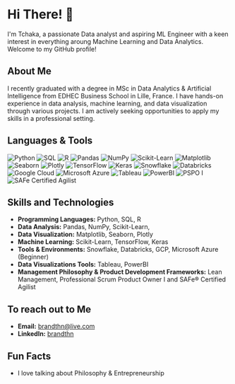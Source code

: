 # Hi There! 👋

I'm Tchaka, a passionate Data analyst and aspiring ML Engineer with a keen interest in everything aroung Machine Learning and Data Analytics. 
Welcome to my GitHub profile!

## About Me

I recently graduated with a degree in MSc in Data Analytics & Artificial Intelligence from EDHEC Business School in Lille, France. 
I have hands-on experience in data analysis, machine learning, and data visualization through various projects. I am actively seeking opportunities to apply my skills in a professional setting.

## Languages & Tools

![Python](https://img.shields.io/badge/-Python-3776AB?logo=python&logoColor=white) 
![SQL](https://img.shields.io/badge/-SQL-4169E1?logo=postgresql&logoColor=white) 
![R](https://img.shields.io/badge/-R-276DC3?logo=r&logoColor=white) 
![Pandas](https://img.shields.io/badge/-Pandas-150458?logo=pandas&logoColor=white) 
![NumPy](https://img.shields.io/badge/-NumPy-013243?logo=numpy&logoColor=white) 
![Scikit-Learn](https://img.shields.io/badge/-Scikit--Learn-F7931E?logo=scikitlearn&logoColor=white) 
![Matplotlib](https://img.shields.io/badge/-Matplotlib-3776AB?logo=python&logoColor=white) 
![Seaborn](https://img.shields.io/badge/-Seaborn-3776AB?logo=python&logoColor=white) 
![Plotly](https://img.shields.io/badge/-Plotly-3F4F75?logo=plotly&logoColor=white) 
![TensorFlow](https://img.shields.io/badge/-TensorFlow-FF6F00?logo=tensorflow&logoColor=white) 
![Keras](https://img.shields.io/badge/-Keras-D00000?logo=keras&logoColor=white) 
![Snowflake](https://img.shields.io/badge/-Snowflake-29B5E8?logo=snowflake&logoColor=white) 
![Databricks](https://img.shields.io/badge/-Databricks-FF3621?logo=databricks&logoColor=white) 
![Google Cloud](https://img.shields.io/badge/-Google_Cloud-4285F4?logo=googlecloud&logoColor=white) 
![Microsoft Azure](https://img.shields.io/badge/-Microsoft_Azure-0078D4?logo=microsoftazure&logoColor=white) 
![Tableau](https://img.shields.io/badge/-Tableau-E97627?logo=tableau&logoColor=white) 
![PowerBI](https://img.shields.io/badge/-PowerBI-F2C811?logo=powerbi&logoColor=white)
![PSPO I](https://img.shields.io/badge/PSPO%20I-5C2D91?style=for-the-badge&logo=scrum&logoColor=white)
![SAFe Certified Agilist](https://img.shields.io/badge/SAFe%20Certified%20Agilist-0047AB?style=for-the-badge&logo=safe&logoColor=white)


## Skills and Technologies

- **Programming Languages:** Python, SQL, R
- **Data Analysis:** Pandas, NumPy, Scikit-Learn, 
- **Data Visualization:** Matplotlib, Seaborn, Plotly
- **Machine Learning:** Scikit-Learn, TensorFlow, Keras
- **Tools & Environments:** Snowflake, Databricks, GCP, Microsoft Azure (Beginner)
- **Data Visualizations Tools:** Tableau, PowerBI
- **Management Philosophy & Product Development Frameworks:** Lean Management, Professional Scrum Product Owner I and SAFe® Certified Agilist

## To reach out to Me

- **Email:** [brandthn@live.com](mailto:brandthn@live.com)
- **LinkedIn:** [brandthn](https://www.linkedin.com/in/brandon-tchaka/)

## Fun Facts

- I love talking about Philosophy & Entrepreneurship
